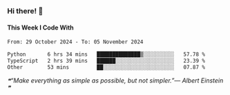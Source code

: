 ### Hi there! 👋

#### This Week I Code With
<!--START_SECTION:waka-->

```txt
From: 29 October 2024 - To: 05 November 2024

Python       6 hrs 34 mins   ██████████████▒░░░░░░░░░░   57.78 %
TypeScript   2 hrs 39 mins   ██████░░░░░░░░░░░░░░░░░░░   23.39 %
Other        53 mins         ██░░░░░░░░░░░░░░░░░░░░░░░   07.87 %
```

<!--END_SECTION:waka-->

<!--STARTS_HERE_QUOTE_README-->
<i>❝“Make everything as simple as possible, but not simpler.”— Albert Einstein   ❞</i>
<!--ENDS_HERE_QUOTE_README-->
